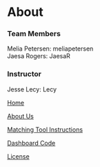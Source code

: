 # About 
### Team Members

Melia Petersen: meliapetersen  
Jaesa Rogers: JaesaR   

### Instructor
Jesse Lecy: Lecy


[Home]()

[About Us]()

[Matching Tool Instructions](https://github.com/meliapetersen/matching-project/blob/master/code/metro-matching-loop.Rmd)

[Dashboard Code](https://github.com/meliapetersen/matching-project/blob/master/code/dashboard-code.rmd)

[License]()
